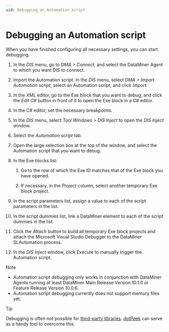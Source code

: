```yaml
---
uid: Debugging_an_Automation_script
---
```


# Debugging an Automation script

When you have finished configuring all necessary settings, you can start debugging.

1. In the *DIS* menu, go to *DMA \> Connect*, and select the DataMiner Agent to which you want DIS to connect.

1. Import the Automation script. In the *DIS* menu, select *DMA \> Import Automation script*, select an Automation script, and click *Import*.

1. In the XML editor, go to the Exe block that you want to debug, and click the *Edit C#* button in front of it to open the Exe block in a C# editor.

1. In the C# editor, set the necessary breakpoints.

1. In the *DIS* menu, select *Tool Windows \> DIS Inject* to open the *DIS Inject* window.

1. Select the *Automation script* tab.

1. Open the large selection box at the top of the window, and select the Automation script that you want to debug.

1. In the Exe blocks list:

    1. Go to the row of which the Exe ID matches that of the Exe block you have opened.

    1. If necessary, in the *Project* column, select another temporary Exe block project.

1. In the script parameters list, assign a value to each of the script parameters in the list.

1. In the script dummies list, link a DataMiner element to each of the script dummies in the list.

1. Click the *Attach* button to build all temporary Exe block projects and attach the Microsoft Visual Studio Debugger to the DataMiner SLAutomation process.

1. In the *DIS Inject* window, click Execute to manually trigger the Automation script.

> [!NOTE]
>
> - Automation script debugging only works in conjunction with DataMiner Agents running at least DataMiner Main Release Version 10.1.0 or Feature Release Version 10.0.6.
> - Automation script debugging currently does not support memory files yet.

> [!TIP]
> Debugging is often not possible for [third-party libraries](xref:TOONuGet). [dotPeek](xref:dotPeek) can serve as a handy tool to overcome this.
